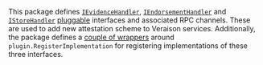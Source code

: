 This package defines [`IEvidenceHandler`](ievidencehandler.go), 
[`IEndorsementHandler`](iendorsementhandler.go) and [`IStoreHandler`](istorehandler.go) [pluggable](../plugin/README.md)
interfaces and associated RPC channels. These are used to add new attestation
scheme to Veraison services. Additionally, the package defines a [couple
of wrappers](plugin.go) around `plugin.RegisterImplementation` for registering
implementations of these three interfaces.
